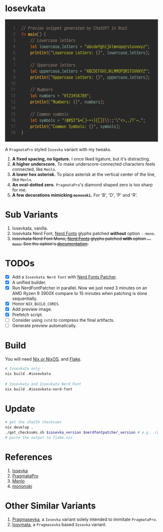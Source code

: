 # Iosevkata

![Preview](preview.png)

A `PragmataPro` styled `Iosevka` variant with my tweaks.

1. **A fixed spacing, no ligature.** I once liked ligature, but it's distracting.
2. **A higher underscore.** To make underscore-connected characters feels connected, like `Menlo`.
3. **A lower hex asterisk.** To place asterisk at the vertical center of the line, like `Menlo`.
4. **An oval-dotted zero.** `PragmataPro`'s diamond shaped zero is too sharp for me.
5. **A few decorations mimicking `mononoki`.** For 'B', 'D', 'P' and 'R'.

# Sub Variants

1. Iosevkata, vanilla.
2. Iosevkata Nerd Font, [Nerd Fonts](https://github.com/ryanoasis/nerd-fonts) glyphs patched **without** option `--mono`.
3. ~~Iosevkata Nerd Font Mono, [Nerd Fonts](https://github.com/ryanoasis/nerd-fonts) glyphs patched **with** option `--mono`. See the option's [documentation](https://github.com/ryanoasis/nerd-fonts/wiki/ScriptOptions).~~

# TODOs

- [x] Add a `Iosevkata Nerd Font` with [Nerd Fonts Patcher](https://github.com/ryanoasis/nerd-fonts#font-patcher).
- [x] A unified builder.
- [x] Run NerdFontPatcher in parallel. Now we just need 3 minutes on an AMD Ryzen 9 3900X compare to 15 minutes when patching is done sequentially.
- [x] Honor `NIX_BUILD_CORES`.
- [x] Add preview image.
- [x] Prefetch script.
- [ ] Consider using `zstd` to compress the final artifacts.
- [ ] Generate preview automatically.

# Build

You will need [Nix or NixOS](https://nixos.org/), and [Flake](https://nixos.wiki/wiki/Flakes).

```bash
# Iosevkata only
nix build .#iosevkata

# Iosevkata and Iosevkata Nerd Font
nix build .#iosevkata-nerd-font
```

# Update
```bash
# get the sha256 checksums
nix develop .
./get_checksums.sh $iosevka_version $nerdfontpatcher_version # e.g. ./get_checksums.sh 30.0.0 3.2.1
# paste the output to flake.nix
```

# References
1. [Iosevka](https://github.com/be5invis/Iosevka)
2. [PragmataPro](https://fsd.it/shop/fonts/pragmatapro/)
3. [Menlo](https://en.wikipedia.org/wiki/Menlo_(typeface))
4. [mononoki](https://github.com/madmalik/mononoki)

# Other Similar Variants

1. [Pragmasevka](https://github.com/shytikov/pragmasevka), a `Iosevka` variant solely intended to immitate `PragmataPro`.
2. [Iosvmata](https://github.com/N-R-K/Iosvmata), a `Pragmasevka` based `Iosevka` variant.
